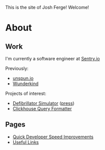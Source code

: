 This is the site of Josh Ferge! Welcome!

# About

## Work

I'm currently a software engineer at [Sentry.io](https://sentry.io)

Previously:

- [unspun.io](https://unspun.io)
- [Wunderkind](https:///wunderkind.co)

Projects of interest:

- [Defibrillator Simulator](/Defibrillator-Simulator/)
  ([press](https://www.colorado.edu/cs/2016/06/21/recent-alum-helps-develop-disruptive-simulated-defibrillator))
- [Clickhouse Query Formatter](https://marketplace.visualstudio.com/items?itemName=JoshFerge.clickhouse-query-formatter)

## Pages

- [Quick Developer Speed Improvements](/pages/dev.html)
- [Useful Links](/pages/links)
